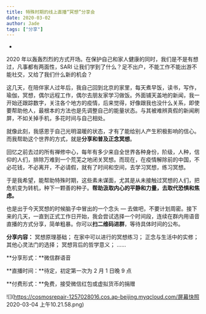 ```yaml
---
title: 特殊时期的线上直播“冥想”分享会
date: 2020-03-02
author: Jade
tags: ["分享"]
---
```


-

<!--more-->

2020 年以轰轰烈烈的方式开场。在保护自己和家人健康的同时，我们是不是有想过，凡事都有两面性，SARI 让我们学到了什么？足不出户，不能工作不能出游不能社交，又给了我们什么新的机会？

这几天，在陪伴家人过年后，我自己回到北京的家里，每天煮早饭，读书，写作，瑜伽，冥想，偶尔远程工作，偶尔去朋友家学习做饭。外面铺天盖地的新闻，我一开始还跟踪数字，关注各个地方的疫情，后来觉得，好像跟我也没什么关系，即使要帮助他人，最根本的方法也是先调整自己的能量状态。与其被难辨真假的新闻刷屏，不如关掉手机，多花时间与自己相处。

就像此刻，我感恩于自己光明温暖的状态，才有了能给别人产生积极影响的信心。而我帮助这个世界的方式，就是**分享和普及正念冥想**。

回忆之前去过的所有禅修中心，每年有多少来自全世界各种身份，阶级，人种，信仰的人们，排除万难到一个荒芜之地闭关冥想。而现在，在疫情解除前的中国，不必花钱，不必离开，不必请假，就有了时间和空间，去学习冥想，练习冥想。

于是我希望，能帮助特殊时期，这些素未谋面，尤其是从未接触过冥想的人们，把危机变为转机，种下一颗善的种子。**帮助汲取内心的平静和力量，去取代恐惧和焦虑。**

也是出于今天冥想的时候脑子中冒出的一个念头 — 去做吧，不要计划周密。接下来的几天，一直到正式工作日开始，我会尝试选择一个时间段，连续在群内用语音直播的方式分享，简单粗暴。你可以**扫二维码进群**，等待具体时间的公布。

**分享内容：**
冥想原理基础；
在家中可以进行的冥想练习；
正念与生活中的实修；
其他心灵法门的选择；
冥想背后的哲学意义；
……

**分享形式：**微信群语音

**直播时间：**待定，初定第一次为 2 月 1 日晚 9 点

**付费形式：**免费，接受微信红包或虚拟货币的捐赠

![](https://cosmosrepair-1257028016.cos.ap-beijing.myqcloud.com/屏幕快照 2020-03-04 上午10.21.58.png)